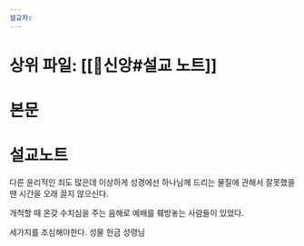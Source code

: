 ```yaml
---
설교자: 
---
```

# 상위 파일: [[🧭신앙#설교 노트]]

# 본문


# 설교노트







다른 윤리적인 죄도 많은데 이상하게 성경에선 하나님께 드리는 물질에 관해서 잘못했을 땐 시간을 오래 끌지 않으신다.

개척할 때 온갖 수치심을 주는 음해로 예배를 훼방놓는 사람들이 있었다.

세가지를 조심해야한다.
성물
헌금
성령님
